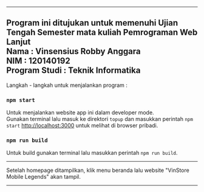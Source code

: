-----------------------------------------------------------------------------------------------------
Program ini ditujukan untuk memenuhi Ujian Tengah Semester mata kuliah Pemrograman Web Lanjut <br />
Nama : Vinsensius Robby Anggara <br />
NIM : 120140192 <br />
Program Studi : Teknik Informatika <br />
-----------------------------------------------------------------------------------------------------

Langkah - langkah untuk menjalankan program :

### `npm start`

Untuk menjalankan website app ini dalam developer mode.\
Gunakan terminal lalu masuk ke direktori `topup` dan masukkan perintah `npm start`
[http://localhost:3000](http://localhost:3000) untuk melihat di browser pribadi.

### `npm run build`

Untuk build gunakan terminal lalu masukkan perintah `npm run build`.

---------------------------------------------------------------------------------------------------

Setelah homepage ditampilkan, klik menu beranda lalu website "VinStore Mobile Legends" akan tampil.

---------------------------------------------------------------------------------------------------

